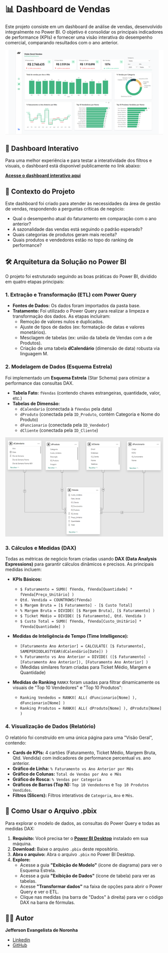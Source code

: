 # 📊 Dashboard de Vendas

Este projeto consiste em um dashboard de análise de vendas, desenvolvido integralmente no Power BI. O objetivo é consolidar os principais indicadores de performance (KPIs) e fornecer uma visão interativa do desempenho comercial, comparando resultados com o ano anterior.

![Imagem do Dashboard](/imagens/img-dashboard.png)
<!-- <img src="./imagens/img-dashboard.png" alt="Imagem do Dashboard" width="1024"/> -->
## 🔗 Dashboard Interativo

Para uma melhor experiência e para testar a interatividade dos filtros e visuais, o dashboard está disponível publicamente no link abaixo:

**[Acesse o dashboard interativo aqui](https://app.powerbi.com/view?r=eyJrIjoiOGYxMmRiZDYtODEyNy00MjFkLTlhNTgtMzMzNDM2ZjZkZWYyIiwidCI6ImQ0MDY5MTM4LWE2MTAtNDFjOC1iZDhkLWM3OWEwZjdlZmJlOCJ9)**

## 📖 Contexto do Projeto

Este dashboard foi criado para atender às necessidades da área de gestão de vendas, respondendo a perguntas críticas de negócio:

  * Qual o desempenho atual do faturamento em comparação com o ano anterior?
  * A sazonalidade das vendas está seguindo o padrão esperado?
  * Quais categorias de produtos geram mais receita?
  * Quais produtos e vendedores estão no topo do ranking de performance?

## 🛠️ Arquitetura da Solução no Power BI

O projeto foi estruturado seguindo as boas práticas do Power BI, dividido em quatro etapas principais:

### 1\. Extração e Transformação (ETL) com Power Query

  * **Fontes de Dados:** Os dados foram importados da pasta base.
  * **Tratamento:** Foi utilizado o Power Query para realizar a limpeza e transformação dos dados. As etapas incluíram:
      * Remoção de valores nulos e duplicados.
      * Ajuste de tipos de dados (ex: formatação de datas e valores monetários).
      * Mesclagem de tabelas (ex: união da tabela de Vendas com a de Produtos).
      * Criação de uma tabela **dCalendário** (dimensão de data) robusta via linguagem M.

### 2\. Modelagem de Dados (Esquema Estrela)

Foi implementado um **Esquema Estrela** (Star Schema) para otimizar a performance das consultas DAX.

  * **Tabela Fato:** `fVendas` (contendo chaves estrangeiras, quantidade, valor, etc.)
  * **Tabelas de Dimensão:**
      * `dCalendario` (conectada à `fVendas` pela data)
      * `dProduto` (conectada pela `ID_Produto`, contém Categoria e Nome do Produto)
      * `dFuncionario` (conectada pela `ID_Vendedor`)
      * `dCliente` (conectada pela `ID_Cliente`)

![Imagem do modelo das entidades](imagens/img-modelo-dados.png)
<!-- <img src="./imagens/img-modelo-dados.png" alt="Imagem do modelo das entidades" width="1024"/> -->
### 3\. Cálculos e Medidas (DAX)

Todas as métricas de negócio foram criadas usando **DAX (Data Analysis Expressions)** para garantir cálculos dinâmicos e precisos. As principais medidas incluem:

  * **KPIs Básicos:**

      * `$ Faturamento = SUMX( fVenda, fVenda[Quantidade] * fVenda[Preço_Unitário] )`
      * `Qtd. Vendida = COUNTROWS(fVenda)`
      * `$ Margem Bruta = [$ Faturamento] - [$ Custo Total]`
      * `% Margem Bruta = DIVIDE( [$ Margem Bruta], [$ Faturamento] )`
      * `$ Ticket Médio = DIVIDE( [$ Faturamento], Qtd. Vendida )`
      * `$ Custo Total = SUMX( fVenda, fVenda[Custo_Unitário] * fVenda[Quantidade] )`

  * **Medidas de Inteligência de Tempo (Time Intelligence):**

      * `[Faturamento Ano Anterior] = CALCULATE( [$ Faturamento], SAMEPERIODLASTYEAR(dCalendário[Date]) )`
      * `% Faturamento vs Ano Anterior = DIVIDE( ([$ Faturamento] - [Faturamento Ano Anterior]), [Faturamento Ano Anterior] )`
      * (Medidas similares foram criadas para Ticket Médio, Margem e Quantidade)

  * **Medidas de Ranking** `RANKX` foram usadas para filtrar dinamicamente os visuais de "Top 10 Vendedores" e "Top 10 Produtos":

      * `Ranking Vendedos = RANKX( ALL( dFuncionario[Nome] ), dFuncionario[Nome] )`
      * `Ranking Produtos = RANKX( ALL( dProduto[Nome] ), dProduto[Nome] )`


### 4\. Visualização de Dados (Relatório)

O relatório foi construído em uma única página para uma "Visão Geral", contendo:

  * **Cards de KPIs:** 4 cartões (Faturamento, Ticket Médio, Margem Bruta, Qtd. Vendida) com indicadores de performance percentual vs. ano anterior.
  * **Gráfico de Linha:** `% Faturamento vs Ano Anterior por Mês`
  * **Gráfico de Colunas:** `Total de Vendas por Ano e Mês`
  * **Gráfico de Rosca:** `% Vendas por Categoria`
  * **Gráficos de Barras (Top N):** `Top 10 Vendedores` e `Top 10 Produtos Vendidos`.
  * **Filtros (Slicers):** Filtros interativos de `Categoria`, `Ano` e `Mês`.

## 🚀 Como Usar o Arquivo .pbix

Para explorar o modelo de dados, as consultas do Power Query e todas as medidas DAX:

1.  **Requisito:** Você precisa ter o **[Power BI Desktop](https://powerbi.microsoft.com/pt-br/desktop/)** instalado em sua máquina.
2.  **Download:** Baixe o arquivo `.pbix` deste repositório.
3.  **Abra o arquivo:** Abra o arquivo `.pbix` no Power BI Desktop.
4.  **Explore:**
      * Acesse a guia **"Exibição de Modelo"** (ícone de diagrama) para ver o Esquema Estrela.
      * Acesse a guia **"Exibição de Dados"** (ícone de tabela) para ver as tabelas.
      * Acesse **"Transformar dados"** na faixa de opções para abrir o Power Query e ver o ETL.
      * Clique nas medidas (na barra de "Dados" à direita) para ver o código DAX na barra de fórmulas.

## 🧑‍💻 Autor

**Jefferson Evangelista de Noronha**

  * [Linkedin](https://www.linkedin.com/in/jeffnoronha/)
  * [GitHub](https://github.com/jeffnoronha1)
